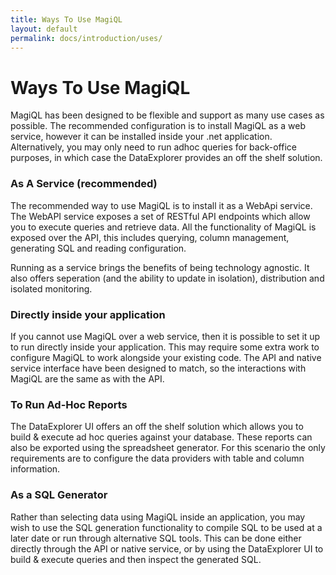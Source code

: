 ```yaml
---
title: Ways To Use MagiQL
layout: default
permalink: docs/introduction/uses/
---
```


Ways To Use MagiQL
=======

MagiQL has been designed to be flexible and support as many use cases as possible. The recommended configuration is to install MagiQL as a web service, however it can be installed inside your .net application. Alternatively, you may only need to run adhoc queries for back-office purposes, in which case the DataExplorer provides an off the shelf solution.

### As A Service (recommended)
The recommended way to use MagiQL is to install it as a WebApi service. The WebAPI service exposes a set of RESTful API endpoints which allow you to execute queries and retrieve data. All the functionality of MagiQL is exposed over the API, this includes querying, column management, generating SQL and reading configuration. 

Running as a service brings the benefits of being technology agnostic. It also offers seperation (and the ability to update in isolation), distribution and isolated monitoring.

### Directly inside your application
If you cannot use MagiQL over a web service, then it is possible to set it up to run directly inside your application. This may require some extra work to configure MagiQL to work alongside your existing code. The API and native service interface have been designed to match, so the interactions with MagiQL are the same as with the API.

### To Run Ad-Hoc Reports
The DataExplorer UI offers an off the shelf solution which allows you to build & execute ad hoc queries against your database. These reports can also be exported using the spreadsheet generator. For this scenario the only requirements are to configure the data providers with table and column information.

### As a SQL Generator
Rather than selecting data using MagiQL inside an application, you may wish to use the SQL generation functionality to compile SQL to be used at a later date or run through alternative SQL tools. This can be done either directly through the API or native service, or by using the DataExplorer UI to build & execute queries and then inspect the generated SQL. 

